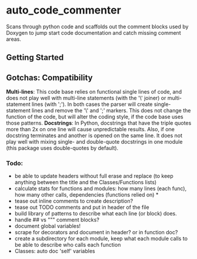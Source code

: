 # auto_code_commenter

Scans through python code and scaffolds out the comment blocks used by Doxygen to jump start code documentation and catch missing comment areas.

## Getting Started

## Gotchas: Compatibility

__Multi-lines__: This code base relies on functional single lines of code, and does not play well with multi-line statements (with the '\\' joiner) or multi-statement lines (with ';'). In both cases the parser will create single-statement lines and remove the '\\' and ';' markers. This does not change the function of the code, but will alter the coding style, if the code base uses those patterns.
__Docstrings__: In Python, docstrings that have the triple quotes more than 2x on one line will cause unpredictable results. Also, if one docstring terminates and another is opened on the same line. It does not play well with mixing single- and double-quote docstrings in one module (this package uses double-quotes by default).

### Todo:

* be able to update headers without full erase and replace (to keep anything between the title and the Classes/Functions lists)
* calculate stats for functions and modules: how many lines (each func), how many other calls, dependencies (functions relied on)
	* 
* tease out inline comments to create description?
* tease out TODO comments and put in header of the file
* build library of patterns to describe what each line (or block) does.
* handle ## vs """ comment blocks?
* document global variables!
* scrape for decorators and document in header? or in function doc?
* create a subdirectory for each module, keep what each module calls to be able to describe who calls each function
* Classes: auto doc 'self' variables